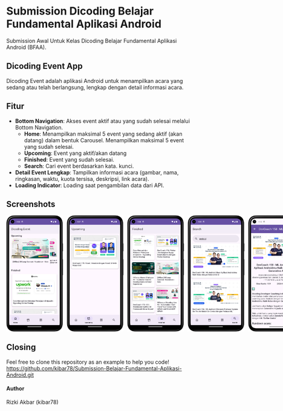 # Submission Dicoding Belajar Fundamental Aplikasi Android

Submission Awal Untuk Kelas Dicoding Belajar Fundamental Aplikasi Android (BFAA). 

## Dicoding Event App

Dicoding Event adalah aplikasi Android untuk menampilkan acara yang sedang atau telah berlangsung, lengkap dengan detail informasi acara.

## Fitur
- **Bottom Navigation**: Akses event aktif atau yang sudah selesai melalui Bottom Navigation.
    - **Home**: Menampilkan maksimal 5 event yang sedang aktif (akan datang) dalam bentuk Carousel. Menampilkan maksimal 5 event yang sudah selesai.
    - **Upcoming**: Event yang aktif/akan datang
    - **Finished**: Event yang sudah selesai.
    - **Search**: Cari event berdasarkan kata. kunci.
- **Detail Event Lengkap**: Tampilkan informasi acara (gambar, nama, ringkasan, waktu, kuota tersisa, deskripsi, link acara).
- **Loading Indicator**: Loading saat pengambilan data dari API.



## Screenshots

<div style="display: flex; gap: 10px;">
    <img src="./ss/home.png" alt="Screenshot 1" width="150"/>
    <img src="./ss/upcoming.png" alt="Screenshot 2" width="150"/>
    <img src="./ss/finished.png" alt="Screenshot 3" width="150"/>
    <img src="./ss/search.png" alt="Screenshot 4" width="150"/>
    <img src="./ss/detail.png" alt="Screenshot 5" width="150"/>
</div>

## Closing
Feel free to clone this repository as an example to help you code! <br>https://github.com/kibar78/Submission-Belajar-Fundamental-Aplikasi-Android.git

#### Author
Rizki Akbar (kibar78)
